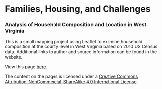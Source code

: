 # Families, Housing, and Challenges

### Analysis of Household Composition and Location in West Virginia

This is a small mapping project using Leaflet to examine household composition at the county level in West Virginia based on 2010 US Census data. Additional links to author and source information can be found in the website.

View this page [here](https://thejoeblankenship.com/households_WV/).

The content on the pages is licensed under a [Creative Commons Attribution-NonCommercial-ShareAlike 4.0 International License](http://creativecommons.org/licenses/by-nc-sa/4.0/).
